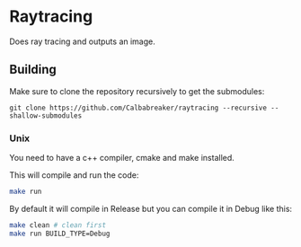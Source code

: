 # Raytracing

Does ray tracing and outputs an image.

## Building

Make sure to clone the repository recursively to get the submodules:

```
git clone https://github.com/Calbabreaker/raytracing --recursive --shallow-submodules
```

### Unix

You need to have a c++ compiler, cmake and make installed.

This will compile and run the code:

```sh
make run
```

By default it will compile in Release but you can compile it in Debug like this:

```sh
make clean # clean first
make run BUILD_TYPE=Debug
```
